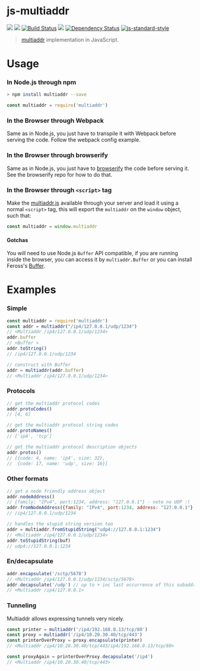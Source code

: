 js-multiaddr
============

[![](https://img.shields.io/badge/made%20by-Protocol%20Labs-blue.svg?style=flat-square)](http://ipn.io)
[![](https://img.shields.io/badge/freenode-%23ipfs-blue.svg?style=flat-square)](http://webchat.freenode.net/?channels=%23ipfs)
[![Build Status](https://travis-ci.org/jbenet/js-multiaddr.svg?style=flat-square)](https://travis-ci.org/jbenet/js-multiaddr)
![](https://img.shields.io/badge/coverage-%3F-yellow.svg?style=flat-square)
[![Dependency Status](https://david-dm.org/jbenet/js-multiaddr.svg?style=flat-square)](https://david-dm.org/jbenet/js-multiaddr)
[![js-standard-style](https://img.shields.io/badge/code%20style-standard-brightgreen.svg?style=flat-square)](https://github.com/feross/standard)

> [multiaddr](https://github.com/jbenet/multiaddr) implementation in JavaScript.

# Usage

### In Node.js through npm

```bash
> npm install multiaddr --save
```

```JavaScript
const multiaddr = require('multiaddr')
```

### In the Browser through Webpack

Same as in Node.js, you just have to transpile it with Webpack before serving the code. Follow the webpack config example.

### In the Browser through browserify

Same as in Node.js, you just have to [browserify](https://github.com/substack/node-browserify) the code before serving it. See the browserify repo for how to do that.

### In the Browser through `<script>` tag

Make the [multiaddr.js](/dist/multiaddr.js) available through your server and load it using a normal `<script>` tag, this will export the `multiaddr` on the `window` object, such that:

```JavaScript
const multiaddr = window.multiaddr
```

#### Gotchas

You will need to use Node.js `Buffer` API compatible, if you are running inside the browser, you can access it by `multiaddr.Buffer` or you can install Feross's [Buffer](https://github.com/feross/buffer).

# Examples

### Simple

```JavaScript
const multiaddr = require('multiaddr')
const addr = multiaddr("/ip4/127.0.0.1/udp/1234")
// <Multiaddr /ip4/127.0.0.1/udp/1234>
addr.buffer
// <Buffer >
addr.toString()
// /ip4/127.0.0.1/udp/1234

// construct with Buffer
addr = multiaddr(addr.buffer)
// <Multiaddr /ip4/127.0.0.1/udp/1234>
```

### Protocols

```JavaScript
// get the multiaddr protocol codes
addr.protoCodes()
// [4, 6]

// get the multiaddr protocol string codes
addr.protoNames()
// ['ip4', 'tcp']

// get the multiaddr protocol description objects
addr.protos()
// [{code: 4, name: 'ip4', size: 32},
//  {code: 17, name: 'udp', size: 16}]
```

### Other formats

```JavaScript
// get a node friendly address object
addr.nodeAddress()
// {family: "IPv4", port:1234, address: "127.0.0.1"} - note no UDP :(
addr.fromNodeAddress({family: "IPv4", port:1234, address: "127.0.0.1"}, 'udp')
// /ip4/127.0.0.1/udp/1234

// handles the stupid string version too
addr = multiaddr.fromStupidString("udp4://127.0.0.1:1234")
// <Multiaddr /ip4/127.0.0.1/udp/1234>
addr.toStupidString(buf)
// udp4://127.0.0.1:1234
```

### En/decapsulate

```JavaScript
addr.encapsulate('/sctp/5678')
// <Multiaddr /ip4/127.0.0.1/udp/1234/sctp/5678>
addr.decapsulate('/udp') // up to + inc last occurrence of this subaddr
// <Multiaddr /ip4/127.0.0.1>
```

### Tunneling

Multiaddr allows expressing tunnels very nicely.

```JavaScript
const printer = multiaddr('/ip4/192.168.0.13/tcp/80')
const proxy = multiaddr('/ip4/10.20.30.40/tcp/443')
const printerOverProxy = proxy.encapsulate(printer)
// <Multiaddr /ip4/10.20.30.40/tcp/443/ip4/192.168.0.13/tcp/80>

const proxyAgain = printerOverProxy.decapsulate('/ip4')
// <Multiaddr /ip4/10.20.30.40/tcp/443>
```
